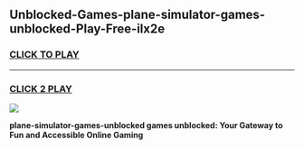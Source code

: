 
## Unblocked-Games-plane-simulator-games-unblocked-Play-Free-ilx2e
<h3>
<a href="https://premium76.site?title=plane-simulator-games-unblocked&ref=17A">CLICK TO PLAY</a></h3>
<hr>

<h3>
<a href="https://premium76.site?title=plane-simulator-games-unblocked&ref=17A">CLICK 2 PLAY</a>
  
</h3>

<a href="https://premium76.site?title=plane-simulator-games-unblocked&ref=17A"><img src="https://clearcache.store/games.png"></a>


**plane-simulator-games-unblocked games unblocked: Your Gateway to Fun and Accessible Online Gaming**
